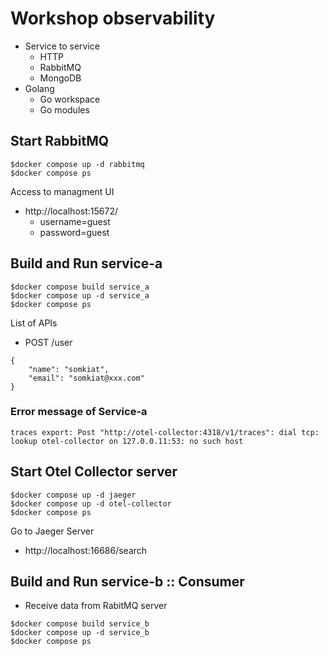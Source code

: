 # Workshop observability
* Service to service
  * HTTP
  * RabbitMQ
  * MongoDB
* Golang
  * Go workspace
  * Go modules

## Start RabbitMQ
```
$docker compose up -d rabbitmq
$docker compose ps
```

Access to managment UI
* http://localhost:15672/
  * username=guest
  * password=guest

## Build and Run service-a
```
$docker compose build service_a
$docker compose up -d service_a
$docker compose ps
```

List of APIs
* POST /user
```
{
    "name": "somkiat",
    "email": "somkiat@xxx.com"
}
```

### Error message of Service-a
```
traces export: Post "http://otel-collector:4318/v1/traces": dial tcp: lookup otel-collector on 127.0.0.11:53: no such host
```

## Start Otel Collector server
```
$docker compose up -d jaeger
$docker compose up -d otel-collector
$docker compose ps
```

Go to Jaeger Server
* http://localhost:16686/search


## Build and Run service-b :: Consumer
* Receive data from RabitMQ server

```
$docker compose build service_b
$docker compose up -d service_b
$docker compose ps
```
